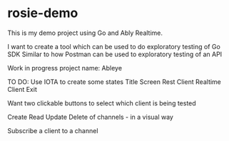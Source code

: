 # rosie-demo

This is my demo project using Go and Ably Realtime.

I want to create a tool which can be used to do exploratory testing of Go SDK
Similar to how Postman can be used to exploratory testing of an API

Work in progress project name: Ableye

TO DO:
Use IOTA to create some states
Title Screen 
Rest Client
Realtime Client
Exit

Want two clickable buttons to select which client is being tested

Create Read Update Delete of channels - in a visual way

Subscribe a client to a channel


